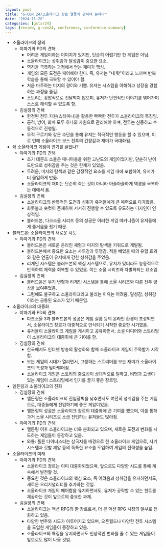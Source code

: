 ```yaml
---
layout: post
title: "G-CON 24/소울라이크 장르 열풍에 관하여 논하다"
date: '2024-11-20'
categories: [gstar24]
tags: [review, g-con24, conference, conference-summary]
---
```


- 소울라이크의 정의
    - 야마기와 PD의 견해
        - 어려운 게임이라는 이미지가 있지만, 단순히 어렵기만 한 게임은 아님.
        - 소울라이크는 성취감과 달성감이 중요한 요소.
        - 역경을 극복하는 과정에서 얻는 재미가 핵심.
        - 게임의 모든 도전은 페어해야 한다. 즉, 유저는 "내 탓"이라고 느끼며 반복 학습을 통해 극복할 수 있어야 함.
        - 처음 마주하는 미지의 경이와 기쁨. 유저는 시스템을 이해하고 성장을 경험하는 과정을 즐김.
        - 스토리는 강압적으로 전달되지 않으며, 유저가 단편적인 이야기를 엮어가며 스스로 해석할 수 있도록 함.
    - 김실장의 견해
        - 한정된 전투 자원(스태미나)을 활용한 빡빡한 전투가 소울라이크의 특징임.
        - 공격, 방어, 회피 모두 하나의 자원으로 관리해야 하며, 전투는 신중하고 수동적으로 진행됨.
        - 무적 구르기와 같은 수단을 통해 유저는 적극적인 행동을 할 수 있으며, 이로 인해 소울라이크 보스 전투의 긴장감과 재미가 극대화됨.
- 왜 소울라이크 게임이 인기를 끌었나?
    - 야마기와 PD의 견해
        - 초기 데몬즈 소울은 매니아층을 위한 고난도의 게임이었지만, 단순히 난이도만으로 성취감을 주는 것은 한계가 있었음.
        - 두려움, 미지의 탐색과 같은 감정적인 요소를 게임 내에 포함하여, 유저가 더 몰입하게 만듦.
        - 소울라이크의 재미는 단순히 죽는 것이 아니라 아슬아슬하게 역경을 극복하는 데에서 옴.
    - 김실장의 견해
        - 소울라이크의 반복적인 도전과 성취가 유저들에게 큰 매력으로 다가왔음.
        - 화톳불과 숏컷이 존재하여 서서히 진행할 수 있도록 유도하는 디자인이 인상적임.
        - 블러드본, 다크소울 시리즈 등의 성공은 이러한 게임 메커니즘이 유저들에게 즐거움을 줬기 때문.
- 블러드본: 소울라이크의 새로운 시도
    - 야마기와 PD의 견해
        - 블러드본은 새로운 온라인 체험과 미지의 탐색을 키워드로 개발됨.
        - 블러드본에서 중요한 요소는 사투감과 투쟁감. 적을 베었을 때의 유혈 효과와 같은 연출이 유저에게 강한 성취감을 주었음.
        - 리게인 시스템은 블러드본의 핵심 시스템으로, 유저가 맞더라도 능동적으로 반격하여 체력을 회복할 수 있었음. 이는 소울 시리즈와 차별화되는 요소임.
    - 김실장의 견해
        - 블러드본은 무기 변형과 리게인 시스템을 통해 소울 시리즈와 다른 전투 양상을 보여주었음.
        - 그럼에도 불구하고 소울라이크라고 불리는 이유는 어려움, 달성감, 성취감이라는 공통된 요소가 있기 때문임.
- 소울라이크의 대중화
    - 야마기와 PD의 견해
        - 다크소울 3과 블러드본의 성공은 게임 실황 등의 온라인 환경이 조성되면서, 소울라이크 장르가 대중적으로 인식되기 시작한 중요한 시기였음.
        - 유저들이 소울라이크 게임을 게시하고 공유하면서, 소셜 미디어와 스트리밍이 소울라이크의 대중화에 큰 기여를 함.
    - 김실장의 견해
        - 한국에서도 인터넷 방송의 활성화와 함께 소울라이크 게임이 주목받기 시작함.
        - 보는 게임의 시대가 열리면서, 고생하는 스트리머를 보는 재미가 소울라이크의 특성과 맞아떨어짐.
        - 소울라이크 게임은 스토리의 중요성이 상대적으로 덜하고, 비명과 고생이 있는 게임이 스트리밍에서 인기를 끌기 좋은 장르임.
- 엘든링과 소울라이크의 진화
    - 김실장의 견해
        - 엘든링은 소울라이크의 진입장벽을 낮추면서도 여전히 성취감을 주는 게임으로, 대중들에게 진입하기에 좋은 게임이었음.
        - 엘든링의 성공은 소울라이크 장르의 대중화에 큰 기여를 했으며, 이를 통해 과거 소울 시리즈로 소급 진입하는 유저들도 많아짐.
    - 야마기와 PD의 견해
        - 엘든링 이후 소울라이크는 더욱 분화되고 있으며, 새로운 도전과 변화를 시도하는 게임들이 등장하고 있음.
        - 와룡: 폴른 다이너스티는 삼국지를 배경으로 한 소울라이크 게임으로, 사기 시스템과 깃발 제압 등의 독특한 요소를 도입하여 게임의 전략성을 높임.
- 소울라이크의 미래
    - 야마기와 PD의 견해
        - 소울라이크 장르는 이미 대중화되었으며, 앞으로도 다양한 시도를 통해 계속해서 발전할 것.
        - 중요한 것은 소울라이크의 핵심 요소, 즉 어려움과 성취감을 유지하면서도, 새로운 오리지널리티를 추가하는 것임.
        - 소울라이크 게임의 페어함을 유지하면서도, 유저가 공략할 수 있는 힌트를 제공하는 것이 앞으로의 중요한 과제.
    - 김실장의 견해
        - 소울라이크는 액션 RPG의 한 장르로서, 더 큰 액션 RPG 시장의 일부로 진화하고 있음.
        - 다양한 변주와 시도가 이루어지고 있으며, 오픈월드나 다양한 전투 시스템을 도입한 게임들이 등장하고 있음.
        - 소울라이크의 특징을 유지하면서도 인상적인 변화를 줄 수 있는 게임들이 앞으로도 많이 나올 것임.
